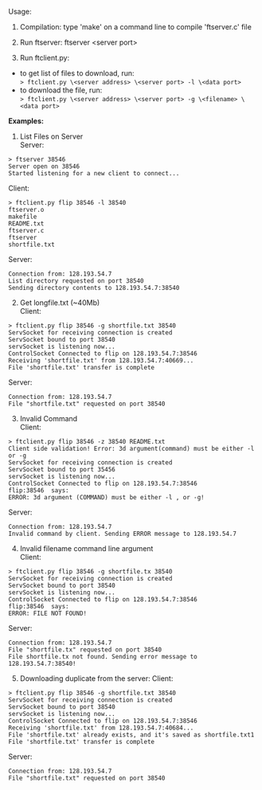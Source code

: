 Usage:


1) Compilation: type 'make' on a command line to compile 'ftserver.c' file
	   

2) Run ftserver: ftserver \<server port>


3) Run ftclient.py:</br>
* to get list of files to download, run:</br>
	`> ftclient.py \<server address> \<server port> -l \<data port>`
* to download the file, run:  
	`> ftclient.py \<server address> \<server port> -g \<filename> \<data port>`

<b>Examples:</b>

1) List Files on Server</br>
Server:
```
> ftserver 38546
Server open on 38546
Started listening for a new client to connect...
```
Client:
```
> ftclient.py flip 38546 -l 38540
ftserver.o
makefile
README.txt
ftserver.c
ftserver
shortfile.txt
```

Server:
```
Connection from: 128.193.54.7
List directory requested on port 38540
Sending directory contents to 128.193.54.7:38540
```

2) Get longfile.txt (~40Mb)</br>
Client:
```
> ftclient.py flip 38546 -g shortfile.txt 38540 
ServSocket for receiving connection is created
ServSocket bound to port 38540
servSocket is listening now...
ControlSocket Connected to flip on 128.193.54.7:38546
Receiving 'shortfile.txt' from 128.193.54.7:40669...
File 'shortfile.txt' transfer is complete
```

Server:
```
Connection from: 128.193.54.7
File "shortfile.txt" requested on port 38540
```

3) Invalid Command</br>
Client:
```
> ftclient.py flip 38546 -z 38540 README.txt
Client side validation! Error: 3d argument(command) must be either -l or -g
ServSocket for receiving connection is created
ServSocket bound to port 35456
servSocket is listening now...
ControlSocket Connected to flip on 128.193.54.7:38546
flip:38546  says:
ERROR: 3d argument (COMMAND) must be either -l , or -g!
```
Server:
```
Connection from: 128.193.54.7
Invalid command by client. Sending ERROR message to 128.193.54.7
```

4) Invalid filename command line argument</br>
Client:
```
> ftclient.py flip 38546 -g shortfile.tx 38540 
ServSocket for receiving connection is created
ServSocket bound to port 38540
servSocket is listening now...
ControlSocket Connected to flip on 128.193.54.7:38546
flip:38546  says:
ERROR: FILE NOT FOUND!
```

Server:
```
Connection from: 128.193.54.7
File "shortfile.tx" requested on port 38540
File shortfile.tx not found. Sending error message to 128.193.54.7:38540!
```

5) Downloading duplicate from the server:
Client:
```
> ftclient.py flip 38546 -g shortfile.txt 38540
ServSocket for receiving connection is created
ServSocket bound to port 38540
servSocket is listening now...
ControlSocket Connected to flip on 128.193.54.7:38546
Receiving 'shortfile.txt' from 128.193.54.7:40684...
File 'shortfile.txt' already exists, and it's saved as shortfile.txt1
File 'shortfile.txt' transfer is complete
```

Server:
```
Connection from: 128.193.54.7
File "shortfile.txt" requested on port 38540
```

